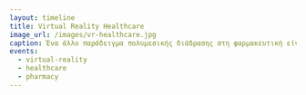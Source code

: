 ```yaml
---
layout: timeline 
title: Virtual Reality Healthcare
image_url: /images/vr-healthcare.jpg
caption: Ένα άλλο παράδειγμα πολυμεσικής διάδρασης στη φαρμακευτική είναι η χρήση εικονικών πραγματικοτήτων (virtual reality - VR) για τη θεραπεία των φοβιών και των διαταραχών του ανθρώπινου εγκεφάλου. Η τεχνολογία VR δίνει στους ασθενείς τη δυνατότητα να βιώσουν εξαιρετικά ρεαλιστικές εικονικές εμπειρίες, οι οποίες μπορούν να χρησιμοποιηθούν για τη θεραπεία διαφόρων ασθενειών. Για παράδειγμα, η τεχνολογία VR μπορεί να χρησιμοποιηθεί για τη θεραπεία των φοβιών, όπως ο φόβος των υψομέτρων ή το φόβο των αεροπλάνων. Μέσω της VR, οι ασθενείς μπορούν να βιώσουν μια εικονική εμπειρία που μοιάζει με μια πραγματική εμπειρία στον κόσμο των υψομέτρων ή σε ένα αεροπλάνο, και να εκπαιδευτούν για να υπερνικήσουν τη φοβία τους.
events:
  - virtual-reality
  - healthcare
  - pharmacy
---
```


